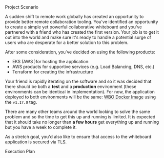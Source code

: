 Project Scenario

A sudden shift to remote work globally has created an opportunity to provide better remote collaboration tooling.
You've identified an opportunity to create a simple yet powerful collaborative whiteboard and you've partnered with a 
friend who has created the first version. Your job is to get it out into the world and make sure it's ready to handle a 
potential surge of users who are desperate for a better solution to this problem.

After some consideration, you've decided on using the following products:

- EKS (AWS )for hosting the application
- AWS products for supportive services (e.g. Load Balancing, DNS, etc.)
- Terraform for creating the infrastructure

Your friend is rapidly iterating on the software and so it was decided that there should be both a **test** and 
a **production** environment (these environments can be identical in implementation). For now, the application deployed 
to both environments will be the same: [WBO Docker Image](https://hub.docker.com/r/lovasoa/wbo) using the 
`v1.17.0` tag.

There are many other teams around the world looking to solve the same problem and so the time to get this up and 
running is limited. It is expected that it should take no longer than **a few hours** get everything up and 
running but you have a week to complete it.

As a stretch goal, you'd also like to ensure that access to the whiteboard application is secured via TLS.


Execution Plan 